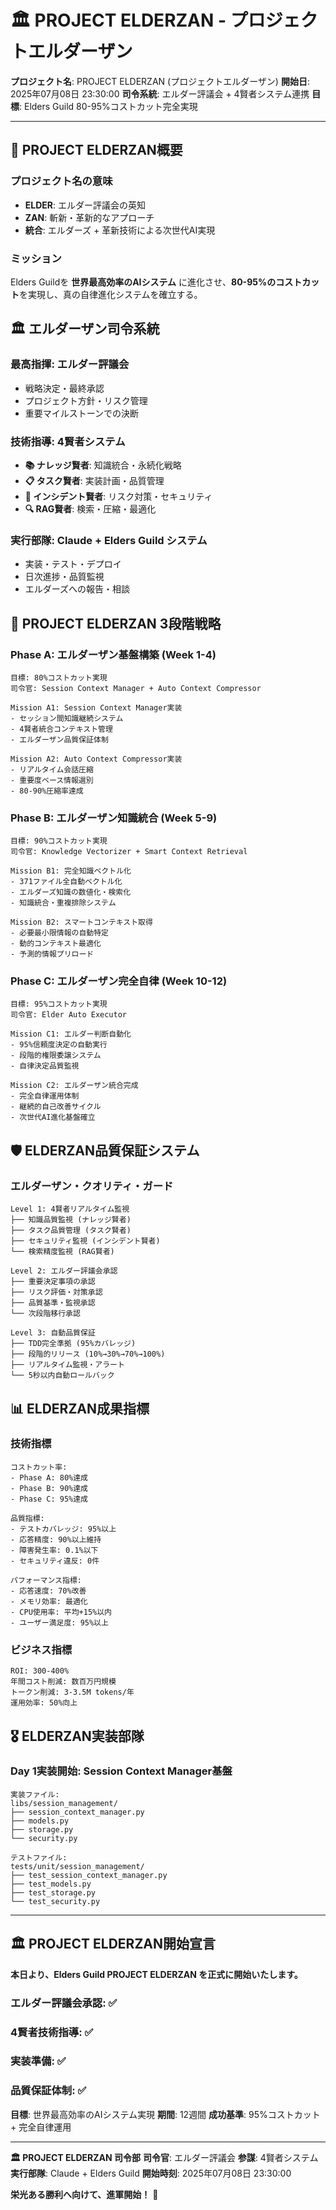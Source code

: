 # 🏛️ PROJECT ELDERZAN - プロジェクトエルダーザン

**プロジェクト名**: PROJECT ELDERZAN (プロジェクトエルダーザン)
**開始日**: 2025年07月08日 23:30:00
**司令系統**: エルダー評議会 + 4賢者システム連携
**目標**: Elders Guild 80-95%コストカット完全実現

---

## 🎯 **PROJECT ELDERZAN概要**

### **プロジェクト名の意味**
- **ELDER**: エルダー評議会の英知
- **ZAN**: 斬新・革新的なアプローチ
- **統合**: エルダーズ + 革新技術による次世代AI実現

### **ミッション**
Elders Guildを **世界最高効率のAIシステム** に進化させ、**80-95%のコストカット**を実現し、真の自律進化システムを確立する。

## 🏛️ **エルダーザン司令系統**

### **最高指揮**: エルダー評議会
- 戦略決定・最終承認
- プロジェクト方針・リスク管理
- 重要マイルストーンでの決断

### **技術指導**: 4賢者システム
- **📚 ナレッジ賢者**: 知識統合・永続化戦略
- **📋 タスク賢者**: 実装計画・品質管理
- **🚨 インシデント賢者**: リスク対策・セキュリティ
- **🔍 RAG賢者**: 検索・圧縮・最適化

### **実行部隊**: Claude + Elders Guild システム
- 実装・テスト・デプロイ
- 日次進捗・品質監視
- エルダーズへの報告・相談

## 🚀 **PROJECT ELDERZAN 3段階戦略**

### **Phase A: エルダーザン基盤構築** (Week 1-4)
```
目標: 80%コストカット実現
司令官: Session Context Manager + Auto Context Compressor

Mission A1: Session Context Manager実装
- セッション間知識継続システム
- 4賢者統合コンテキスト管理
- エルダーザン品質保証体制

Mission A2: Auto Context Compressor実装
- リアルタイム会話圧縮
- 重要度ベース情報選別
- 80-90%圧縮率達成
```

### **Phase B: エルダーザン知識統合** (Week 5-9)
```
目標: 90%コストカット実現
司令官: Knowledge Vectorizer + Smart Context Retrieval

Mission B1: 完全知識ベクトル化
- 371ファイル全自動ベクトル化
- エルダーズ知識の数値化・検索化
- 知識統合・重複排除システム

Mission B2: スマートコンテキスト取得
- 必要最小限情報の自動特定
- 動的コンテキスト最適化
- 予測的情報プリロード
```

### **Phase C: エルダーザン完全自律** (Week 10-12)
```
目標: 95%コストカット実現
司令官: Elder Auto Executor

Mission C1: エルダー判断自動化
- 95%信頼度決定の自動実行
- 段階的権限委譲システム
- 自律決定品質監視

Mission C2: エルダーザン統合完成
- 完全自律運用体制
- 継続的自己改善サイクル
- 次世代AI進化基盤確立
```

## 🛡️ **ELDERZAN品質保証システム**

### **エルダーザン・クオリティ・ガード**
```
Level 1: 4賢者リアルタイム監視
├── 知識品質監視 (ナレッジ賢者)
├── タスク品質管理 (タスク賢者)
├── セキュリティ監視 (インシデント賢者)
└── 検索精度監視 (RAG賢者)

Level 2: エルダー評議会承認
├── 重要決定事項の承認
├── リスク評価・対策承認
├── 品質基準・監視承認
└── 次段階移行承認

Level 3: 自動品質保証
├── TDD完全準拠 (95%カバレッジ)
├── 段階的リリース (10%→30%→70%→100%)
├── リアルタイム監視・アラート
└── 5秒以内自動ロールバック
```

## 📊 **ELDERZAN成果指標**

### **技術指標**
```
コストカット率:
- Phase A: 80%達成
- Phase B: 90%達成
- Phase C: 95%達成

品質指標:
- テストカバレッジ: 95%以上
- 応答精度: 90%以上維持
- 障害発生率: 0.1%以下
- セキュリティ違反: 0件

パフォーマンス指標:
- 応答速度: 70%改善
- メモリ効率: 最適化
- CPU使用率: 平均+15%以内
- ユーザー満足度: 95%以上
```

### **ビジネス指標**
```
ROI: 300-400%
年間コスト削減: 数百万円規模
トークン削減: 3-3.5M tokens/年
運用効率: 50%向上
```

## 🎖️ **ELDERZAN実装部隊**

### **Day 1実装開始: Session Context Manager基盤**
```
実装ファイル:
libs/session_management/
├── session_context_manager.py
├── models.py
├── storage.py
└── security.py

テストファイル:
tests/unit/session_management/
├── test_session_context_manager.py
├── test_models.py
├── test_storage.py
└── test_security.py
```

---

## 🏛️ **PROJECT ELDERZAN開始宣言**

**本日より、Elders Guild PROJECT ELDERZAN を正式に開始いたします。**

### **エルダー評議会承認**: ✅
### **4賢者技術指導**: ✅
### **実装準備**: ✅
### **品質保証体制**: ✅

**目標**: 世界最高効率のAIシステム実現
**期間**: 12週間
**成功基準**: 95%コストカット + 完全自律運用

---

**🏛️ PROJECT ELDERZAN 司令部**
**司令官**: エルダー評議会
**参謀**: 4賢者システム
**実行部隊**: Claude + Elders Guild
**開始時刻**: 2025年07月08日 23:30:00

**栄光ある勝利へ向けて、進軍開始！** 🚀
